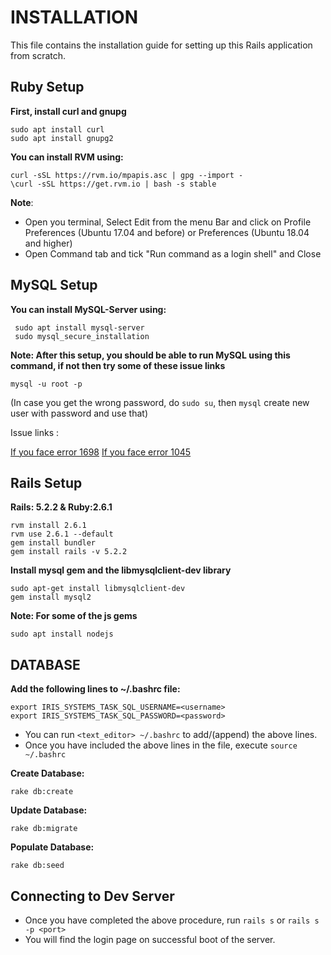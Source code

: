 # INSTALLATION
This file contains the installation guide for setting up this Rails application from scratch.

## Ruby Setup
**First, install curl and gnupg**

    sudo apt install curl
    sudo apt install gnupg2

**You can install RVM using:**

    curl -sSL https://rvm.io/mpapis.asc | gpg --import -
    \curl -sSL https://get.rvm.io | bash -s stable

**Note**: 
* Open you terminal, Select Edit from the menu Bar and click on Profile Preferences (Ubuntu 17.04 and before) or Preferences (Ubuntu 18.04 and higher)
* Open Command tab and tick "Run command as a login shell" and Close

## MySQL Setup
**You can install MySQL-Server using:**

     sudo apt install mysql-server
     sudo mysql_secure_installation

**Note: After this setup, you should be able to run  MySQL using this command, if not then try some of these issue links**
 
    mysql -u root -p

(In case you get the wrong password, do `sudo su`, then `mysql` create new user with password and use that)

Issue links :
 
[If you face error 1698](https://stackoverflow.com/questions/39281594/error-1698-28000-access-denied-for-user-rootlocalhost)
[If you face error 1045](https://stackoverflow.com/questions/21944936/error-1045-28000-access-denied-for-user-rootlocalhost-using-password-y)

## Rails Setup

**Rails: 5.2.2 & Ruby:2.6.1**

    rvm install 2.6.1
    rvm use 2.6.1 --default
    gem install bundler
    gem install rails -v 5.2.2
**Install mysql gem and the libmysqlclient-dev library**
    
    sudo apt-get install libmysqlclient-dev
    gem install mysql2
**Note: For some of the js gems**

    sudo apt install nodejs

## DATABASE

**Add the following lines to ~/.bashrc file:**

    export IRIS_SYSTEMS_TASK_SQL_USERNAME=<username>
    export IRIS_SYSTEMS_TASK_SQL_PASSWORD=<password>
         
   * You can run `<text_editor> ~/.bashrc` to add/(append) the above lines.
   * Once you have included the above lines in the file, execute `source ~/.bashrc`        

**Create Database:**
   
    rake db:create   
    
**Update Database:**

    rake db:migrate    
    
**Populate Database:**

    rake db:seed
        
## Connecting to Dev Server

* Once you have completed the above procedure, run `rails s` or `rails s -p <port>`
* You will find the login page on successful boot of the server.


